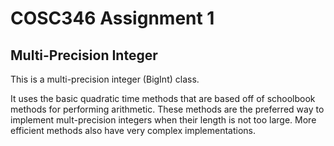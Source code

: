 COSC346 Assignment 1
====================
Multi-Precision Integer
-----------------------

This is a multi-precision integer (BigInt) class.

It uses the basic quadratic time methods that are based off of schoolbook methods for performing arithmetic. These methods are the preferred way to implement mult-precision integers when their length is not too large. More efficient methods also have very complex implementations. 
